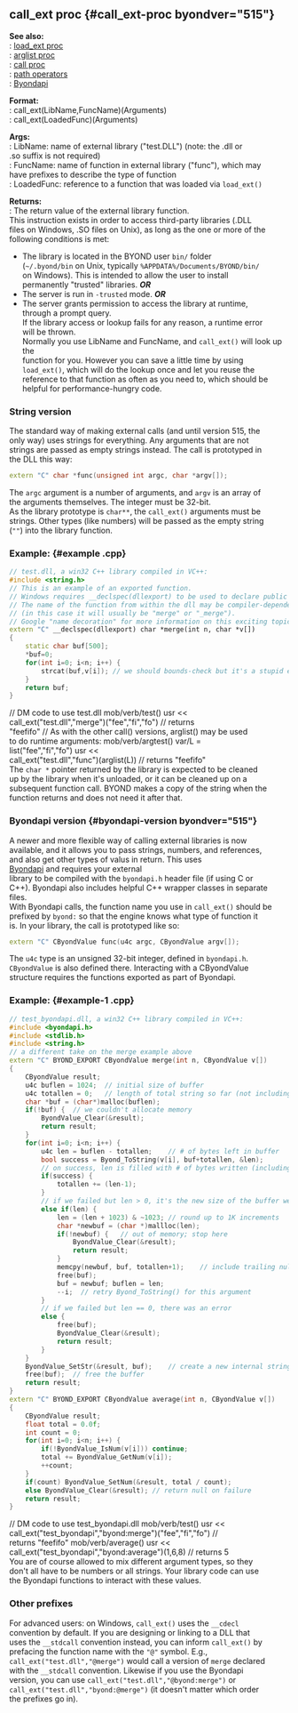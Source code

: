 ## call_ext proc {#call_ext-proc byondver="515"}    
**See also:**    
:   [load_ext proc](/proc/load_ext)    
:   [arglist proc](/proc/arglist)    
:   [call proc](/proc/call)    
:   [path operators](/operator/path)    
:   [Byondapi](/%7B%7Bappendix%7D%7D/Byondapi)    
<!-- -->    
**Format:**    
:   call_ext(LibName,FuncName)(Arguments)    
:   call_ext(LoadedFunc)(Arguments)    
<!-- -->    
**Args:**    
:   LibName: name of external library (\"test.DLL\") (note: the .dll or    
    .so suffix is not required)    
:   FuncName: name of function in external library (\"func\"), which may    
    have prefixes to describe the type of function    
:   LoadedFunc: reference to a function that was loaded via `load_ext()`    
<!-- -->    
**Returns:**    
:   The return value of the external library function.    
This instruction exists in order to access third-party libraries (.DLL    
files on Windows, .SO files on Unix), as long as the one or more of the    
following conditions is met:    
-   The library is located in the BYOND user `bin/` folder    
    (`~/.byond/bin` on Unix, typically `%APPDATA%/Documents/BYOND/bin/`    
    on Windows). This is intended to allow the user to install    
    permanently \"trusted\" libraries. ***OR***    
-   The server is run in `-trusted` mode. ***OR***    
-   The server grants permission to access the library at runtime,    
    through a prompt query.    
If the library access or lookup fails for any reason, a runtime error    
will be thrown.    
Normally you use LibName and FuncName, and `call_ext()` will look up the    
function for you. However you can save a little time by using    
`load_ext()`, which will do the lookup once and let you reuse the    
reference to that function as often as you need to, which should be    
helpful for performance-hungry code.    
### String version    
The standard way of making external calls (and until version 515, the    
only way) uses strings for everything. Any arguments that are not    
strings are passed as empty strings instead. The call is prototyped in    
the DLL this way:    
``` cpp    
extern "C" char *func(unsigned int argc, char *argv[]);    
```    
The `argc` argument is a number of arguments, and `argv` is an array of    
the arguments themselves. The integer must be 32-bit.    
As the library prototype is `char**`, the `call_ext()` arguments must be    
strings. Other types (like numbers) will be passed as the empty string    
(`""`) into the library function.    
### Example: {#example .cpp}    
``` cpp    
// test.dll, a win32 C++ library compiled in VC++:    
#include <string.h>    
// This is an example of an exported function.    
// Windows requires __declspec(dllexport) to be used to declare public symbols    
// The name of the function from within the dll may be compiler-dependent    
// (in this case it will usually be "merge" or "_merge").    
// Google "name decoration" for more information on this exciting topic.    
extern "C" __declspec(dllexport) char *merge(int n, char *v[])     
{    
    static char buf[500];     
    *buf=0;    
    for(int i=0; i<n; i++) {    
        strcat(buf,v[i]); // we should bounds-check but it's a stupid example!    
    }    
    return buf;    
}    
```    
// DM code to use test.dll mob/verb/test() usr \<\<    
call_ext(\"test.dll\",\"merge\")(\"fee\",\"fi\",\"fo\") // returns    
\"feefifo\" // As with the other call() versions, arglist() may be used    
to do runtime arguments: mob/verb/argtest() var/L =    
list(\"fee\",\"fi\",\"fo\") usr \<\<    
call_ext(\"test.dll\",\"func\")(arglist(L)) // returns \"feefifo\"    
The `char *` pointer returned by the library is expected to be cleaned    
up by the library when it\'s unloaded, or it can be cleaned up on a    
subsequent function call. BYOND makes a copy of the string when the    
function returns and does not need it after that.    
### Byondapi version {#byondapi-version byondver="515"}    
A newer and more flexible way of calling external libraries is now    
available, and it allows you to pass strings, numbers, and references,    
and also get other types of valus in return. This uses    
[Byondapi](/%7B%7Bappendix%7D%7D/Byondapi) and requires your external    
library to be compiled with the `byondapi.h` header file (if using C or    
C++). Byondapi also includes helpful C++ wrapper classes in separate    
files.    
With Byondapi calls, the function name you use in `call_ext()` should be    
prefixed by `byond:` so that the engine knows what type of function it    
is. In your library, the call is prototyped like so:    
``` cpp    
extern "C" CByondValue func(u4c argc, CByondValue argv[]);    
```    
The `u4c` type is an unsigned 32-bit integer, defined in `byondapi.h`.    
`CByondValue` is also defined there. Interacting with a CByondValue    
structure requires the functions exported as part of Byondapi.    
### Example: {#example-1 .cpp}    
``` cpp    
// test_byondapi.dll, a win32 C++ library compiled in VC++:    
#include <byondapi.h>    
#include <stdlib.h>    
#include <string.h>    
// a different take on the merge example above    
extern "C" BYOND_EXPORT CByondValue merge(int n, CByondValue v[])    
{    
    CByondValue result;    
    u4c buflen = 1024;  // initial size of buffer    
    u4c totallen = 0;   // length of total string so far (not including trailing null)    
    char *buf = (char*)malloc(buflen);    
    if(!buf) {  // we couldn't allocate memory    
        ByondValue_Clear(&result);    
        return result;    
    }    
    for(int i=0; i<n; i++) {    
        u4c len = buflen - totallen;    // # of bytes left in buffer    
        bool success = Byond_ToString(v[i], buf+totallen, &len);    
        // on success, len is filled with # of bytes written (including trailing null)    
        if(success) {    
            totallen += (len-1);    
        }    
        // if we failed but len > 0, it's the new size of the buffer we need    
        else if(len) {    
            len = (len + 1023) & ~1023; // round up to 1K increments    
            char *newbuf = (char *)mallloc(len);    
            if(!newbuf) {   // out of memory; stop here    
                ByondValue_Clear(&result);    
                return result;    
            }    
            memcpy(newbuf, buf, totallen+1);    // include trailing null in copy    
            free(buf);    
            buf = newbuf; buflen = len;    
            --i;  // retry Byond_ToString() for this argument    
        }    
        // if we failed but len == 0, there was an error    
        else {    
            free(buf);    
            ByondValue_Clear(&result);    
            return result;    
        }    
    }    
    ByondValue_SetStr(&result, buf);    // create a new internal string    
    free(buf);  // free the buffer    
    return result;    
}    
extern "C" BYOND_EXPORT CByondValue average(int n, CByondValue v[])    
{    
    CByondValue result;    
    float total = 0.0f;    
    int count = 0;    
    for(int i=0; i<n; i++) {    
        if(!ByondValue_IsNum(v[i])) continue;    
        total += ByondValue_GetNum(v[i]);    
        ++count;    
    }    
    if(count) ByondValue_SetNum(&result, total / count);    
    else ByondValue_Clear(&result); // return null on failure    
    return result;    
}    
```    
// DM code to use test_byondapi.dll mob/verb/test() usr \<\<    
call_ext(\"test_byondapi\",\"byond:merge\")(\"fee\",\"fi\",\"fo\") //    
returns \"feefifo\" mob/verb/average() usr \<\<    
call_ext(\"test_byondapi\",\"byond:average\")(1,6,8) // returns 5    
You are of course allowed to mix different argument types, so they    
don\'t all have to be numbers or all strings. Your library code can use    
the Byondapi functions to interact with these values.    
### Other prefixes    
For advanced users: on Windows, `call_ext()` uses the `__cdecl`    
convention by default. If you are designing or linking to a DLL that    
uses the `__stdcall` convention instead, you can inform `call_ext()` by    
prefacing the function name with the `"@"` symbol. E.g.,    
`call_ext("test.dll","@merge")` would call a version of `merge` declared    
with the `__stdcall` convention. Likewise if you use the Byondapi    
version, you can use `call_ext("test.dll","@byond:merge")` or    
`call_ext("test.dll","byond:@merge")` (it doesn\'t matter which order    
the prefixes go in).  